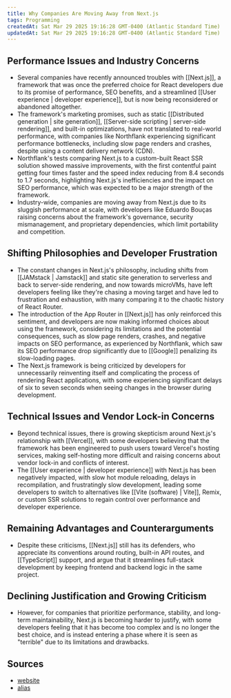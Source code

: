 ```yaml
---
title: Why Companies Are Moving Away from Next.js
tags: Programming
createdAt: Sat Mar 29 2025 19:16:28 GMT-0400 (Atlantic Standard Time)
updatedAt: Sat Mar 29 2025 19:16:28 GMT-0400 (Atlantic Standard Time)
---
```




## Performance Issues and Industry Concerns
- Several companies have recently announced troubles with [[Next.js]], a framework that was once the preferred choice for React developers due to its promise of performance, SEO benefits, and a streamlined [[User experience | developer experience]], but is now being reconsidered or abandoned altogether.
- The framework's marketing promises, such as static [[Distributed generation | site generation]], [[Server-side scripting | server-side rendering]], and built-in optimizations, have not translated to real-world performance, with companies like Northflank experiencing significant performance bottlenecks, including slow page renders and crashes, despite using a content delivery network (CDN).
- Northflank's tests comparing Next.js to a custom-built React SSR solution showed massive improvements, with the first contentful paint getting four times faster and the speed index reducing from 8.4 seconds to 1.7 seconds, highlighting Next.js's inefficiencies and the impact on SEO performance, which was expected to be a major strength of the framework.
- Industry-wide, companies are moving away from Next.js due to its sluggish performance at scale, with developers like Eduardo Bouças raising concerns about the framework's governance, security mismanagement, and proprietary dependencies, which limit portability and competition.

## Shifting Philosophies and Developer Frustration
- The constant changes in Next.js's philosophy, including shifts from [[JAMstack | Jamstack]] and static site generation to serverless and back to server-side rendering, and now towards microVMs, have left developers feeling like they're chasing a moving target and have led to frustration and exhaustion, with many comparing it to the chaotic history of React Router.
- The introduction of the App Router in [[Next.js]] has only reinforced this sentiment, and developers are now making informed choices about using the framework, considering its limitations and the potential consequences, such as slow page renders, crashes, and negative impacts on SEO performance, as experienced by Northflank, which saw its SEO performance drop significantly due to [[Google]] penalizing its slow-loading pages.
- The Next.js framework is being criticized by developers for unnecessarily reinventing itself and complicating the process of rendering React applications, with some experiencing significant delays of six to seven seconds when seeing changes in the browser during development.

## Technical Issues and Vendor Lock-in Concerns
- Beyond technical issues, there is growing skepticism around Next.js's relationship with [[Vercel]], with some developers believing that the framework has been engineered to push users toward Vercel's hosting services, making self-hosting more difficult and raising concerns about vendor lock-in and conflicts of interest.
- The [[User experience | developer experience]] with Next.js has been negatively impacted, with slow hot module reloading, delays in recompilation, and frustratingly slow development, leading some developers to switch to alternatives like [[Vite (software) | Vite]], Remix, or custom SSR solutions to regain control over performance and developer experience.

## Remaining Advantages and Counterarguments
- Despite these criticisms, [[Next.js]] still has its defenders, who appreciate its conventions around routing, built-in API routes, and [[TypeScript]] support, and argue that it streamlines full-stack development by keeping frontend and backend logic in the same project.

## Declining Justification and Growing Criticism
- However, for companies that prioritize performance, stability, and long-term maintainability, Next.js is becoming harder to justify, with some developers feeling that it has become too complex and is no longer the best choice, and is instead entering a phase where it is seen as "terrible" due to its limitations and drawbacks.


## Sources
- [website](https://analyticsindiamag.com/ai-features/why-companies-are-moving-away-from-next-js/)
- [alias](why_companies_are_moving_away_from_next.js)
